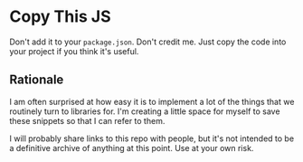 # Copy This JS
Don't add it to your `package.json`. Don't credit me. Just copy the code into your project if you
think it's useful.

## Rationale
I am often surprised at how easy it is to implement a lot of the things that we routinely turn to
libraries for. I'm creating a little space for myself to save these snippets so that I can refer to
them.

I will probably share links to this repo with people, but it's not intended to be a definitive
archive of anything at this point. Use at your own risk.
